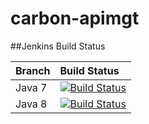 # carbon-apimgt

##Jenkins Build Status

|  Branch | Build Status |
| :------------ |:-------------
|  Java 7 | [![Build Status](https://wso2.org/jenkins/job/carbon-apimgt/badge/icon)](https://wso2.org/jenkins/job/carbon-apimgt/)
|  Java 8 | [![Build Status](https://wso2.org/jenkins/job/carbon-apimgt__java8/badge/icon)](https://wso2.org/jenkins/job/carbon-apimgt__java8/)

